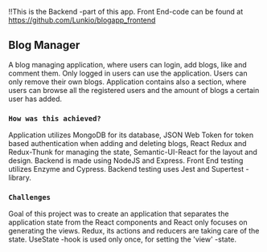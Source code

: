 !!This is the Backend -part of this app. Front End-code can be found at https://github.com/Lunkio/blogapp_frontend

## Blog Manager

A blog managing application, where users can login, add blogs, like and comment them. Only logged in users can use the application. Users can only remove their own blogs. Application contains also a section, where users can browse all the registered users and the amount of blogs a certain user has added.

### `How was this achieved?`

Application utilizes MongoDB for its database, JSON Web Token for token based authentication when adding and deleting blogs, React Redux and Redux-Thunk for managing the state, Semantic-UI-React for the layout and design. Backend is made using NodeJS and Express. Front End testing utilizes Enzyme and Cypress. Backend testing uses Jest and Supertest -library.

### `Challenges`

Goal of this project was to create an application that separates the application state from the React components and React only focuses on generating the views. Redux, its actions and reducers are taking care of the state. UseState -hook is used only once, for setting the 'view' -state.